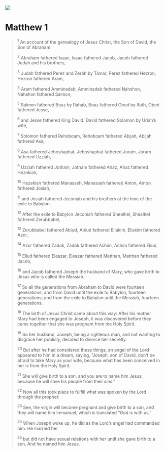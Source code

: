<img class="intro-right" src="/images/art-matthew.jpg">

# Matthew 1

><sup>1</sup> An account of the genealogy of Jesus Christ, the Son of David, the Son of Abraham: 
>
><sup>2</sup> Abraham fathered Isaac, Isaac fathered Jacob, Jacob fathered Judah and his brothers, 
>
><sup>3</sup> Judah fathered Perez and Zerah by Tamar, Perez fathered Hezron, Hezron fathered Aram, 
>
><sup>4</sup> Aram fathered Amminadab, Amminadab fathered Nahshon, Nahshon fathered Salmon, 
>
><sup>5</sup> Salmon fathered Boaz by Rahab, Boaz fathered Obed by Ruth, Obed fathered Jesse, 
>
><sup>6</sup> and Jesse fathered King David. David fathered Solomon by Uriah’s wife, 
>
><sup>7</sup> Solomon fathered Rehoboam, Rehoboam fathered Abijah, Abijah fathered Asa, 
>
><sup>8</sup> Asa fathered Jehoshaphat, Jehoshaphat fathered Joram, Joram fathered Uzziah, 
>
><sup>9</sup> Uzziah fathered Jotham, Jotham fathered Ahaz, Ahaz fathered Hezekiah, 
>
><sup>10</sup> Hezekiah fathered Manasseh, Manasseh fathered Amon, Amon fathered Josiah, 
>
><sup>11</sup> and Josiah fathered Jeconiah and his brothers at the time of the exile to Babylon. 
>
><sup>12</sup> After the exile to Babylon Jeconiah fathered Shealtiel, Shealtiel fathered Zerubbabel, 
>
><sup>13</sup> Zerubbabel fathered Abiud, Abiud fathered Eliakim, Eliakim fathered Azor, 
>
><sup>14</sup> Azor fathered Zadok, Zadok fathered Achim, Achim fathered Eliud, 
>
><sup>15</sup> Eliud fathered Eleazar, Eleazar fathered Matthan, Matthan fathered Jacob, 
>
><sup>16</sup> and Jacob fathered Joseph the husband of Mary, who gave birth to Jesus who is called the Messiah. 
>
><sup>17</sup> So all the generations from Abraham to David were fourteen generations; and from David until the exile to Babylon, fourteen generations; and from the exile to Babylon until the Messiah, fourteen generations. 
>
><sup>18</sup> The birth of Jesus Christ came about this way: After his mother Mary had been engaged to Joseph, it was discovered before they came together that she was pregnant from the Holy Spirit. 
>
><sup>19</sup> So her husband, Joseph, being a righteous man, and not wanting to disgrace her publicly, decided to divorce her secretly. 
>
><sup>20</sup> But after he had considered these things, an angel of the Lord appeared to him in a dream, saying, “Joseph, son of David, don’t be afraid to take Mary as your wife, because what has been conceived in her is from the Holy Spirit. 
>
><sup>21</sup> She will give birth to a son, and you are to name him Jesus, because he will save his people from their sins.” 
>
><sup>22</sup> Now all this took place to fulfill what was spoken by the Lord through the prophet: 
>
><sup>23</sup> See, the virgin will become pregnant and give birth to a son, and they will name him Immanuel, which is translated “God is with us.” 
>
><sup>24</sup> When Joseph woke up, he did as the Lord’s angel had commanded him. He married her 
>
><sup>25</sup> but did not have sexual relations with her until she gave birth to a son. And he named him Jesus.
